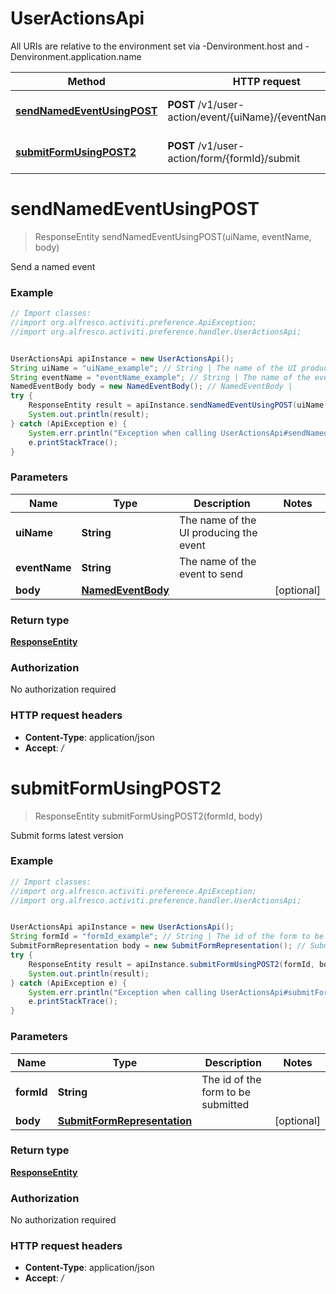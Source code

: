 # UserActionsApi

All URIs are relative to the environment set via -Denvironment.host and -Denvironment.application.name

Method | HTTP request | Description
------------- | ------------- | -------------
[**sendNamedEventUsingPOST**](UserActionsApi.md#sendNamedEventUsingPOST) | **POST** /v1/user-action/event/{uiName}/{eventName}/send | Send a named event
[**submitFormUsingPOST2**](UserActionsApi.md#submitFormUsingPOST2) | **POST** /v1/user-action/form/{formId}/submit | Submit forms latest version

<a name="sendNamedEventUsingPOST"></a>
# **sendNamedEventUsingPOST**
> ResponseEntity sendNamedEventUsingPOST(uiName, eventName, body)

Send a named event

### Example
```java
// Import classes:
//import org.alfresco.activiti.preference.ApiException;
//import org.alfresco.activiti.preference.handler.UserActionsApi;


UserActionsApi apiInstance = new UserActionsApi();
String uiName = "uiName_example"; // String | The name of the UI producing the event
String eventName = "eventName_example"; // String | The name of the event to send
NamedEventBody body = new NamedEventBody(); // NamedEventBody | 
try {
    ResponseEntity result = apiInstance.sendNamedEventUsingPOST(uiName, eventName, body);
    System.out.println(result);
} catch (ApiException e) {
    System.err.println("Exception when calling UserActionsApi#sendNamedEventUsingPOST");
    e.printStackTrace();
}
```

### Parameters

Name | Type | Description  | Notes
------------- | ------------- | ------------- | -------------
 **uiName** | **String**| The name of the UI producing the event |
 **eventName** | **String**| The name of the event to send |
 **body** | [**NamedEventBody**](NamedEventBody.md)|  | [optional]

### Return type

[**ResponseEntity**](ResponseEntity.md)

### Authorization

No authorization required

### HTTP request headers

 - **Content-Type**: application/json
 - **Accept**: */*

<a name="submitFormUsingPOST2"></a>
# **submitFormUsingPOST2**
> ResponseEntity submitFormUsingPOST2(formId, body)

Submit forms latest version

### Example
```java
// Import classes:
//import org.alfresco.activiti.preference.ApiException;
//import org.alfresco.activiti.preference.handler.UserActionsApi;


UserActionsApi apiInstance = new UserActionsApi();
String formId = "formId_example"; // String | The id of the form to be submitted
SubmitFormRepresentation body = new SubmitFormRepresentation(); // SubmitFormRepresentation | 
try {
    ResponseEntity result = apiInstance.submitFormUsingPOST2(formId, body);
    System.out.println(result);
} catch (ApiException e) {
    System.err.println("Exception when calling UserActionsApi#submitFormUsingPOST2");
    e.printStackTrace();
}
```

### Parameters

Name | Type | Description  | Notes
------------- | ------------- | ------------- | -------------
 **formId** | **String**| The id of the form to be submitted |
 **body** | [**SubmitFormRepresentation**](SubmitFormRepresentation.md)|  | [optional]

### Return type

[**ResponseEntity**](ResponseEntity.md)

### Authorization

No authorization required

### HTTP request headers

 - **Content-Type**: application/json
 - **Accept**: */*

